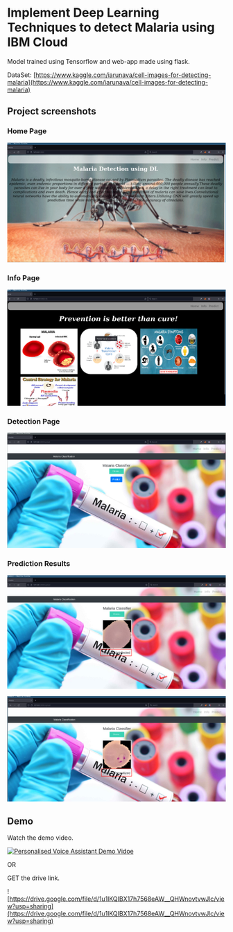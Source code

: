 # Implement Deep Learning Techniques to detect Malaria using IBM Cloud

Model trained using Tensorflow and web-app made using flask.

DataSet: [https://www.kaggle.com/iarunava/cell-images-for-detecting-malaria](https://www.kaggle.com/iarunava/cell-images-for-detecting-malaria)

##  Project screenshots


### Home Page
![Home Page](img/2022-01-17_12-38-40.png)

### Info Page
![Info Page](img/2022-01-17_12-38-29.png)

### Detection Page
![Detection Page](img/2022-01-17_12-39-23.png)

### Prediction Results
![Uninfected](img/2022-01-17_12-40-04.png)

![Parasitized](img/2022-01-17_12-40-26.png)


## Demo

Watch the demo video.

[![Personalised Voice Assistant Demo Vidoe](https://img.youtube.com/vi/EgxeWDbgcBM/0.jpg)](https://youtu.be/EgxeWDbgcBM)

OR 

GET the drive link.

![https://drive.google.com/file/d/1u1lKQIBX17h7568eAW__QHWnovtvwJlc/view?usp=sharing](https://drive.google.com/file/d/1u1lKQIBX17h7568eAW__QHWnovtvwJlc/view?usp=sharing)